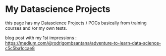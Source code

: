 # My Datascience Projects

this page has my Datascience Projects / POCs basically from training courses and /or my own tests.

blog post with my 1st impressions : https://medium.com/@rodrigombsantana/adventure-to-learn-data-science-c5c5ba1ccae8
